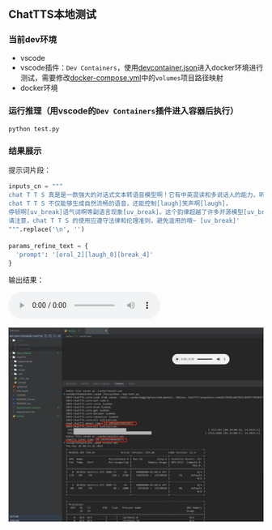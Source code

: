 ## ChatTTS本地测试


### 当前dev环境
- vscode
- vscode插件：`Dev Containers`，使用[devcontainer.json](.devcontainer/devcontainer.json)进入docker环境进行测试，需要修改[docker-compose.yml](.devcontainer/docker-compose.yml)中的`volumes`项目路径映射
- docker环境


### 运行推理（用vscode的`Dev Containers`插件进入容器后执行）
```shell
python test.py
```

### 结果展示

提示词片段：
```python
inputs_cn = """
chat T T S 真是是一款强大的对话式文本转语音模型啊！它有中英混读和多说话人的能力，听起来非常自然。
chat T T S 不仅能够生成自然流畅的语音，还能控制[laugh]笑声啊[laugh]，
停顿啊[uv_break]语气词啊等副语言现象[uv_break]。这个韵律超越了许多开源模型[uv_break]。
请注意，chat T T S 的使用应遵守法律和伦理准则，避免滥用的哦~ [uv_break]'
""".replace('\n', '')

params_refine_text = {
  'prompt': '[oral_2][laugh_0][break_4]'
} 
```

输出结果：

<audio controls>
  <source src="display/result.wav" type="audio/mpeg">
  Your browser does not support the audio element.
</audio>

![result.jpg](display/result.jpg)